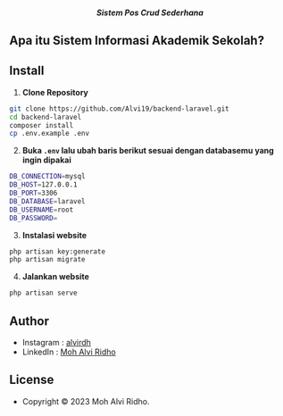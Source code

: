 <h5 align="center">Sistem Pos Crud Sederhana</h5>

## Apa itu Sistem Informasi Akademik Sekolah?

## Install

1. **Clone Repository**

```bash
git clone https://github.com/Alvi19/backend-laravel.git
cd backend-laravel
composer install
cp .env.example .env
```

2. **Buka `.env` lalu ubah baris berikut sesuai dengan databasemu yang ingin dipakai**

```bash
DB_CONNECTION=mysql
DB_HOST=127.0.0.1
DB_PORT=3306
DB_DATABASE=laravel
DB_USERNAME=root
DB_PASSWORD=
```

3. **Instalasi website**

```bash
php artisan key:generate
php artisan migrate
```

4. **Jalankan website**

```bash
php artisan serve
```

## Author

- Instagram : <a href="https://www.instagram.com/alvirdh/"> alvirdh</a>
- LinkedIn : <a href="https://www.linkedin.com/in/mohalviridho/"> Moh Alvi Ridho</a>

## License

- Copyright © 2023 Moh Alvi Ridho.